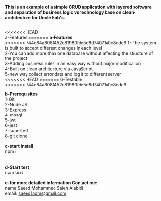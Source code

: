 <b>This is an example of a simple CRUD application with layered software and separation of business logic vs technology base on clean-architecture for Uncle Bob's.</b>

 <br />
<<<<<<< HEAD
<br>a-Features</b>
=======
<b>a-Features</b>
<br/>
>>>>>>> 744e84a8081452c81980fde5d8d74071a0c8cde9
	1- The system is built to accept different changes in each level <br />
	2-You can add more than one database without affecting the structure of the project <br />
	3-Adding business rules in an easy way without major modification <br />
	4-Built on clean architecture  via JavaScript <br />
	5-new way collect error data and log it to different server <br />
<<<<<<< HEAD
=======
	6-Testable  <br />
>>>>>>> 744e84a8081452c81980fde5d8d74071a0c8cde9

 <br />

<b>b-Prerequisites</b> <br />
	1-Git <br />
	2-Node JS <br />
	3-Express <br />
	4-mssql <br />
	5-jwt <br />
	6-jest <br />
	7-supertest <br />
	8-git clone  <br />
 <br />
<b>c-start install</b>  <br />
npm i <br />
 <br />
 <br />
<b>d-Start test </b><br />
	npm test <br />
 <br />
<b>e-for more detailed information Contact me:</b> <br />
	name:Saeed Mohammed Saleh Alabidi <br />
	email: saeed1adm@gmail.com <br />
